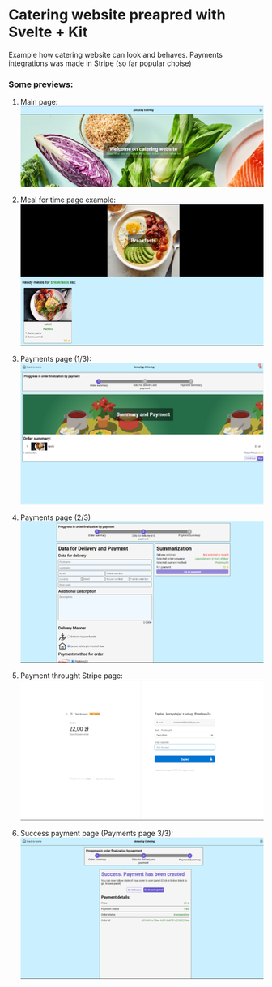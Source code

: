 # Catering website preapred with Svelte + Kit

Example how catering website can look and behaves.
Payments integrations was made in Stripe (so far popular choise)

### Some previews:

1. Main page:
![Main Page](docs/image.png)

2. Meal for time page example: 
![Meal for time example](docs/image-1.png)

3. Payments page (1/3):
![Payments Page 1/3](docs/image-2.png)

4. Payments page (2/3)
![Payments page 2/3](docs/image-3.png)

5. Payment throught Stripe page:
![Payment throught Stripe](docs/image-4.png)

6. Success payment page (Payments page 3/3):
![Success in payment (Payments page 3/3)](docs/image-5.png)